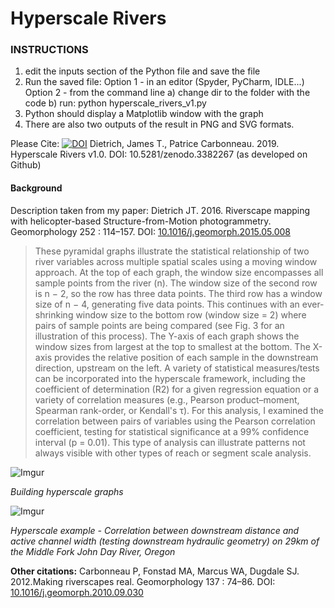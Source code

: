# Hyperscale Rivers

### INSTRUCTIONS

 1. edit the inputs section of the Python file and save the file
 2. Run the saved file:
	Option 1 - in an editor (Spyder, PyCharm, IDLE...)
	Option 2 - from the command line
			a) change dir to the folder with the code
			b) run: python hyperscale_rivers_v1.py
3. Python should display a Matplotlib window with the graph
4. There are also two outputs of the result in PNG and SVG formats.

Please Cite:
[![DOI](https://zenodo.org/badge/DOI/10.5281/zenodo.3382267.svg)](https://doi.org/10.5281/zenodo.3382267)
Dietrich, James T., Patrice Carbonneau. 2019. Hyperscale Rivers v1.0. DOI: 10.5281/zenodo.3382267 (as developed on Github)

#### Background
Description taken from my paper:
Dietrich JT. 2016. Riverscape mapping with helicopter-based                     Structure-from-Motion photogrammetry. Geomorphology 252 : 114–157. DOI: [10.1016/j.geomorph.2015.05.008](http://doi.org/10.1016/j.geomorph.2015.05.008)
                    
>These pyramidal graphs illustrate the statistical relationship of two river variables across multiple spatial scales using a moving window approach. At the top of each graph, the window size encompasses all sample points from the river (n). The window size of the second row is n − 2, so the row has three
data points. The third row has a window size of n − 4, generating five data points. This continues with an ever-shrinking window size to the bottom row (window size = 2) where pairs of sample points are being compared (see Fig. 3 for an illustration of this process). The Y-axis of each graph shows the window sizes from largest at the top to smallest at the bottom. The X-axis provides the relative position of each sample in the downstream direction, upstream on the left. A variety of statistical measures/tests can be incorporated into the hyperscale framework, including the coefficient of determination (R2) for a given regression equation or a variety of correlation measures (e.g., Pearson product–moment, Spearman rank-order, or Kendall's τ). For this analysis, I examined the correlation between pairs of variables using the Pearson correlation coefficient, testing for statistical significance at a 99% confidence interval (p = 0.01). This type of analysis can illustrate patterns not always visible with other types of reach or segment scale analysis.

![Imgur](https://i.imgur.com/eLSRvDNl.png)

*Building hyperscale graphs*

![Imgur](https://i.imgur.com/HepJVAF.png)

*Hyperscale example - Correlation between downstream distance and active channel width (testing downstream hydraulic geometry) on 29km of the Middle Fork John Day River, Oregon*

**Other citations:**
Carbonneau P, Fonstad MA, Marcus WA, Dugdale SJ. 2012.Making riverscapes real. Geomorphology 137 : 74–86. DOI: [10.1016/j.geomorph.2010.09.030](http://doi.org/10.1016/j.geomorph.2010.09.030)
